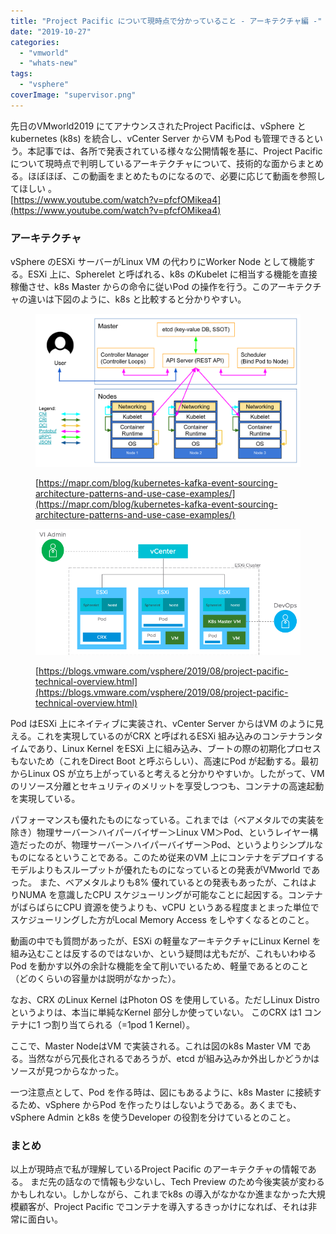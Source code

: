 ```yaml
---
title: "Project Pacific について現時点で分かっていること - アーキテクチャ編 -"
date: "2019-10-27"
categories: 
  - "vmworld"
  - "whats-new"
tags: 
  - "vsphere"
coverImage: "supervisor.png"
---
```


先日のVMworld2019 にてアナウンスされたProject Pacificは、vSphere とkubernetes (k8s) を統合し、vCenter Server からVM もPod も管理できるという。本記事では、各所で発表されている様々な公開情報を基に、Project Pacific について現時点で判明しているアーキテクチャについて、技術的な面からまとめる。ほぼほぼ、この動画をまとめたものになるので、必要に応じて動画を参照してほしい 。  
[https://www.youtube.com/watch?v=pfcfOMikea4](https://www.youtube.com/watch?v=pfcfOMikea4)

### アーキテクチャ

vSphere のESXi サーバーがLinux VM の代わりにWorker Node として機能する。ESXi 上に、Spherelet と呼ばれる、k8s のKubelet に相当する機能を直接稼働させ、k8s Master からの命令に従いPod の操作を行う。このアーキテクチャの違いは下図のように、k8s と比較すると分かりやすい。

<figure>

![](images/kubernetes-control-plane.png)

<figcaption>

[https://mapr.com/blog/kubernetes-kafka-event-sourcing-architecture-patterns-and-use-case-examples/](https://mapr.com/blog/kubernetes-kafka-event-sourcing-architecture-patterns-and-use-case-examples/)

</figcaption>

</figure>

<figure>

![The supervisor cluster is a Kubernetes cluster of ESXi instead of Linux](images/supervisor.png)

<figcaption>

[https://blogs.vmware.com/vsphere/2019/08/project-pacific-technical-overview.html](https://blogs.vmware.com/vsphere/2019/08/project-pacific-technical-overview.html)

</figcaption>

</figure>

Pod はESXi 上にネイティブに実装され、vCenter Server からはVM のように見える。これを実現しているのがCRX と呼ばれるESXi 組み込みのコンテナランタイムであり、Linux Kernel をESXi 上に組み込み、ブートの際の初期化プロセスもないため（これをDirect Boot と呼ぶらしい）、高速にPod が起動する。最初からLinux OS が立ち上がっていると考えると分かりやすいか。したがって、VM のリソース分離とセキュリティのメリットを享受しつつも、コンテナの高速起動を実現している。

パフォーマンスも優れたものになっている。これまでは（ベアメタルでの実装を除き）物理サーバー＞ハイパーバイザー＞Linux VM＞Pod、というレイヤー構造だったのが、物理サーバー＞ハイパーバイザー＞Pod、というよりシンプルなものになるということである。このため従来のVM 上にコンテナをデプロイするモデルよりもスループットが優れたものになっているとの発表がVMworld であった。 また、ベアメタルよりも8% 優れているとの発表もあったが、これはよりNUMA を意識したCPU スケジューリングが可能なことに起因する。コンテナがばらばらにCPU 資源を使うよりも、vCPU というある程度まとまった単位でスケジューリングした方がLocal Memory Access をしやすくなるとのこと。

動画の中でも質問があったが、ESXi の軽量なアーキテクチャにLinux Kernel を組み込むことは反するのではないか、という疑問は尤もだが、これもいわゆるPod を動かす以外の余計な機能を全て削いでいるため、軽量であるとのこと（どのくらいの容量かは説明がなかった）。

なお、CRX のLinux Kernel はPhoton OS を使用している。ただしLinux Distro というよりは、本当に単純なKernel 部分しか使っていない。 このCRX は1 コンテナに1 つ割り当てられる（=1pod 1 Kernel）。

ここで、Master NodeはVM で実装される。これは図のk8s Master VM である。当然ながら冗長化されるであろうが、etcd が組み込みか外出しかどうかはソースが見つからなかった。

一つ注意点として、Pod を作る時は、図にもあるように、k8s Master に接続するため、vSphere からPod を作ったりはしないようである。あくまでも、vSphere Admin とk8s を使うDeveloper の役割を分けているとのこと。

### まとめ

以上が現時点で私が理解しているProject Pacific のアーキテクチャの情報である。 まだ先の話なので情報も少ないし、Tech Preview のため今後実装が変わるかもしれない。しかしながら、これまでk8s の導入がなかなか進まなかった大規模顧客が、Project Pacific でコンテナを導入するきっかけになれば、それは非常に面白い。
